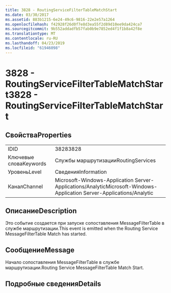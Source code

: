 ```yaml
---
title: 3828 - RoutingServiceFilterTableMatchStart
ms.date: 03/30/2017
ms.assetid: 883b1215-6e24-49c6-9816-22e2e57a1264
ms.openlocfilehash: f42928f26d0f7e8d3ea55f2d89d10ee9da424ca7
ms.sourcegitcommit: 9b552addadfb57fab0b9e7852ed4f1f1b8a42f8e
ms.translationtype: MT
ms.contentlocale: ru-RU
ms.lasthandoff: 04/23/2019
ms.locfileid: "61946098"
---
```

# <a name="3828---routingservicefiltertablematchstart"></a><span data-ttu-id="13cdf-102">3828 - RoutingServiceFilterTableMatchStart</span><span class="sxs-lookup"><span data-stu-id="13cdf-102">3828 - RoutingServiceFilterTableMatchStart</span></span>
## <a name="properties"></a><span data-ttu-id="13cdf-103">Свойства</span><span class="sxs-lookup"><span data-stu-id="13cdf-103">Properties</span></span>  
  
|||  
|-|-|  
|<span data-ttu-id="13cdf-104">ID</span><span class="sxs-lookup"><span data-stu-id="13cdf-104">ID</span></span>|<span data-ttu-id="13cdf-105">3828</span><span class="sxs-lookup"><span data-stu-id="13cdf-105">3828</span></span>|  
|<span data-ttu-id="13cdf-106">Ключевые слова</span><span class="sxs-lookup"><span data-stu-id="13cdf-106">Keywords</span></span>|<span data-ttu-id="13cdf-107">Службы маршрутизации</span><span class="sxs-lookup"><span data-stu-id="13cdf-107">RoutingServices</span></span>|  
|<span data-ttu-id="13cdf-108">Уровень</span><span class="sxs-lookup"><span data-stu-id="13cdf-108">Level</span></span>|<span data-ttu-id="13cdf-109">Сведения</span><span class="sxs-lookup"><span data-stu-id="13cdf-109">Information</span></span>|  
|<span data-ttu-id="13cdf-110">Канал</span><span class="sxs-lookup"><span data-stu-id="13cdf-110">Channel</span></span>|<span data-ttu-id="13cdf-111">Microsoft-Windows-Application Server-Applications/Analytic</span><span class="sxs-lookup"><span data-stu-id="13cdf-111">Microsoft-Windows-Application Server-Applications/Analytic</span></span>|  
  
## <a name="description"></a><span data-ttu-id="13cdf-112">Описание</span><span class="sxs-lookup"><span data-stu-id="13cdf-112">Description</span></span>  
 <span data-ttu-id="13cdf-113">Это событие создается при запуске сопоставления MessageFilterTable в службе маршрутизации.</span><span class="sxs-lookup"><span data-stu-id="13cdf-113">This event is emitted when the Routing Service MessageFilterTable Match has started.</span></span>  
  
## <a name="message"></a><span data-ttu-id="13cdf-114">Сообщение</span><span class="sxs-lookup"><span data-stu-id="13cdf-114">Message</span></span>  
 <span data-ttu-id="13cdf-115">Начало сопоставления MessageFilterTable в службе маршрутизации.</span><span class="sxs-lookup"><span data-stu-id="13cdf-115">Routing Service MessageFilterTable Match Start.</span></span>  
  
## <a name="details"></a><span data-ttu-id="13cdf-116">Подробные сведения</span><span class="sxs-lookup"><span data-stu-id="13cdf-116">Details</span></span>
